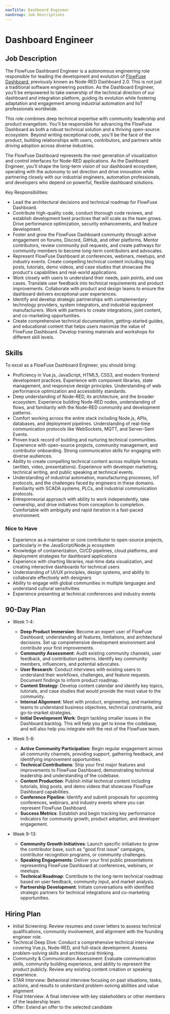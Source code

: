 ```yaml
---
navTitle: Dashboard Engineer
navGroup: Job Descriptions
---
```


# Dashboard Engineer

## Job Description

The FlowFuse Dashboard Engineer is a autonomous engineering role responsible for
leading the development and evolution of [FlowFuse Dashboard](https://dashboard.flowfuse.com/),
previously known as Node-RED Dashboard 2.0. This is not just a traditional
software engineering position. As the Dashboard Engineer, you’ll be empowered to take 
ownership of the technical direction of our dashboard and integration platform, guiding
its evolution while fostering adaptation and engagement among industrial automation 
and IIoT professionals worldwide.


This role combines deep technical expertise with community leadership and
product evangelism. You'll be responsible for advancing the FlowFuse Dashboard
as both a robust technical solution and a thriving open-source ecosystem. Beyond
writing exceptional code, you'll be the face of the product, building
relationships with users, contributors, and partners while driving adoption
across diverse industries.

The FlowFuse Dashboard represents the next generation of visualization and
control interfaces for Node-RED applications. As the Dashboard Engineer, 
you’ll shape the long-term vision of our dashboard ecosystem, operating with
the autonomy to set direction and drive innovation while partnering closely 
with our industrial engineers, automation professionals, and developers who
depend on powerful, flexible dashboard solutions.

Key Responsibilities:

- Lead the architectural decisions and technical roadmap for FlowFuse Dashboard.
- Contribute high-quality code, conduct thorough code reviews, and establish
  development best practices that will scale as the team grows. Drive
  performance optimization, security enhancements, and feature development.
- Foster and grow the FlowFuse Dashboard community through active engagement on
  forums, Discord, GitHub, and other platforms. Mentor contributors, review
  community pull requests, and create pathways for community members to become
  long-term contributors and advocates.
- Represent FlowFuse Dashboard at conferences, webinars, meetups, and industry
  events. Create compelling technical content including blog posts, tutorials,
  demo videos, and case studies that showcase the product's capabilities and
  real-world applications.
- Work closely with users to understand their needs, pain points, and use cases.
  Translate user feedback into technical requirements and product improvements.
  Collaborate with product and design teams to ensure the dashboard delivers
  exceptional user experiences.
- Identify and develop strategic partnerships with complementary technology
  providers, system integrators, and industrial equipment manufacturers. Work
  with partners to create integrations, joint content, and co-marketing
  opportunities.
- Create comprehensive technical documentation, getting-started guides, and
  educational content that helps users maximize the value of FlowFuse Dashboard.
  Develop training materials and workshops for different skill levels.

## Skills

To excel as a FlowFuse Dashboard Engineer, you should bring:

- Proficiency in Vue.js, JavaScript, HTML5, CSS3, and modern frontend
  development practices. Experience with component libraries, state management,
  and responsive design principles. Understanding of web performance
  optimization and accessibility standards.
- Deep understanding of Node-RED, its architecture, and the broader ecosystem.
  Experience building Node-RED nodes, understanding of flows, and familiarity
  with the Node-RED community and development patterns.
- Comfort working across the entire stack including Node.js, APIs, databases,
  and deployment pipelines. Understanding of real-time communication protocols
  like WebSockets, MQTT, and Server-Sent Events.
- Proven track record of building and nurturing technical communities.
  Experience with open-source projects, community management, and contributor
  onboarding. Strong communication skills for engaging with diverse audiences.
- Ability to create compelling technical content across multiple formats
  (written, video, presentations). Experience with developer marketing,
  technical writing, and public speaking at technical events.
- Understanding of industrial automation, manufacturing processes, IoT
  protocols, and the challenges faced by engineers in these domains. Familiarity
  with SCADA systems, PLCs, and industrial communication protocols.
- Entrepreneurial approach with ability to work independently, take ownership,
  and drive initiatives from conception to completion. Comfortable with
  ambiguity and rapid iteration in a fast-paced environment.

### Nice to Have

- Experience as a maintainer or core contributor to open-source projects,
  particularly in the JavaScript/Node.js ecosystem
- Knowledge of containerization, CI/CD pipelines, cloud platforms, and
  deployment strategies for dashboard applications
- Experience with charting libraries, real-time data visualization, and creating
  interactive dashboards for technical users
- Understanding of UI/UX principles, design systems, and ability to collaborate
  effectively with designers
- Ability to engage with global communities in multiple languages and understand
  cultural sensitivities
- Experience presenting at technical conferences and industry events

## 90-Day Plan

- Week 1-4:
  - **Deep Product Immersion**: Become an expert user of FlowFuse Dashboard,
    understanding all features, limitations, and architectural decisions. Set up
    comprehensive development environment and contribute your first
    improvements.
  - **Community Assessment**: Audit existing community channels, user feedback,
    and contribution patterns. Identify key community members, influencers, and
    potential advocates.
  - **User Research**: Conduct interviews with existing users to understand
    their workflows, challenges, and feature requests. Document findings to
    inform product roadmap.
  - **Content Strategy**: Develop content calendar and identify key topics,
    tutorials, and case studies that would provide the most value to the
    community.
  - **Internal Alignment**: Meet with product, engineering, and marketing teams
    to understand business objectives, technical constraints, and go-to-market
    strategies.
  - **Initial Development Work**: Begin tackling smaller issues in the Dashboard
    backlog. This will help you get to know the codebase, and will also help you
    integrate with the rest of the FlowFuse team.

- Week 5-8:
  - **Active Community Participation**: Begin regular engagement across all
    community channels, providing support, gathering feedback, and identifying
    improvement opportunities.
  - **Technical Contributions**: Ship your first major features and improvements to
    FlowFuse Dashboard, demonstrating technical leadership and understanding of
    the codebase.
  - **Content Production**: Publish initial technical content including
    tutorials, blog posts, and demo videos that showcase FlowFuse Dashboard
    capabilities.
  - **Conference Pipeline**: Identify and submit proposals for upcoming
    conferences, webinars, and industry events where you can represent FlowFuse
    Dashboard.
  - **Success Metrics**: Establish and begin tracking key performance indicators
    for community growth, product adoption, and developer engagement.

- Week 9-13:
  - **Community Growth Initiatives**: Launch specific initiatives to grow the
    contributor base, such as "good first issue" campaigns, contributor
    recognition programs, or community challenges.
  - **Speaking Engagements**: Deliver your first public presentations
    representing FlowFuse Dashboard at conferences, webinars, or meetups.
  - **Technical Roadmap**: Contribute to the long-term technical roadmap based
    on user feedback, community input, and market analysis.
  - **Partnership Development**: Initiate conversations with identified
    strategic partners for technical integrations and co-marketing
    opportunities.

## Hiring Plan

- Initial Screening: Review resumes and cover letters to assess technical
  qualifications, community involvement, and alignment with the founding
  engineer role.
- Technical Deep Dive: Conduct a comprehensive technical interview covering
  Vue.js, Node-RED, and full-stack development. Assess problem-solving skills
  and architectural thinking.
- Community & Communication Assessment: Evaluate communication skills, community
  building experience, and ability to represent the product publicly. Review any
  existing content creation or speaking experience.
- STAR Interview: Behavioral interview focusing on past situations, tasks,
  actions, and results to understand problem-solving abilities and value
  alignment
- Final Interview: A final interview with key stakeholders or other members of
  the leadership team
- Offer: Extend an offer to the selected candidate
